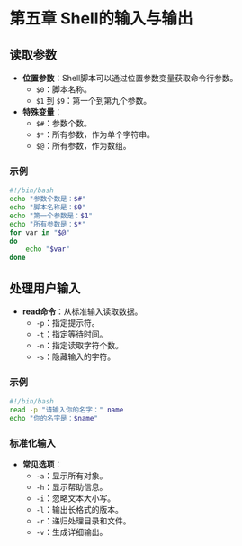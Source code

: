 # 第五章 Shell的输入与输出

## 读取参数
- **位置参数**：Shell脚本可以通过位置参数变量获取命令行参数。
  - `$0`：脚本名称。
  - `$1` 到 `$9`：第一个到第九个参数。
- **特殊变量**：
  - `$#`：参数个数。
  - `$*`：所有参数，作为单个字符串。
  - `$@`：所有参数，作为数组。

### 示例
```bash
#!/bin/bash
echo "参数个数是：$#"
echo "脚本名称是：$0"
echo "第一个参数是：$1"
echo "所有参数是：$*"
for var in "$@"
do
    echo "$var"
done
```

## 处理用户输入
- **read命令**：从标准输入读取数据。
  - `-p`：指定提示符。
  - `-t`：指定等待时间。
  - `-n`：指定读取字符个数。
  - `-s`：隐藏输入的字符。

### 示例
```bash
#!/bin/bash
read -p "请输入你的名字：" name
echo "你的名字是：$name"
```

### 标准化输入
- **常见选项**：
  - `-a`：显示所有对象。
  - `-h`：显示帮助信息。
  - `-i`：忽略文本大小写。
  - `-l`：输出长格式的版本。
  - `-r`：递归处理目录和文件。
  - `-v`：生成详细输出。

